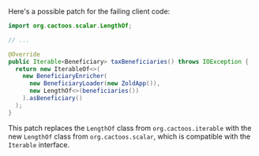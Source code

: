 Here's a possible patch for the failing client code:

```java
import org.cactoos.scalar.LengthOf;

// ...

@Override
public Iterable<Beneficiary> taxBeneficiaries() throws IOException {
  return new IterableOf<>(
    new BeneficiaryEnricher(
      new BeneficiaryLoader(new ZoldApp()),
      new LengthOf<>(beneficiaries())
    ).asBeneficiary()
  );
}
```

This patch replaces the `LengthOf` class from `org.cactoos.iterable` with the new `LengthOf` class from `org.cactoos.scalar`, which is compatible with the `Iterable` interface.
